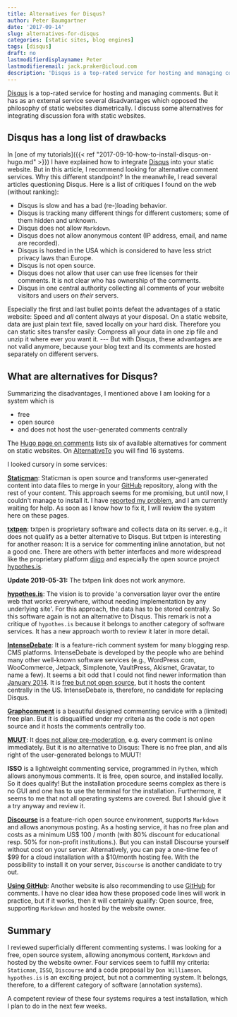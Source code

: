 ```yaml
---
title: Alternatives for Disqus?
author: Peter Baumgartner
date: '2017-09-14'
slug: alternatives-for-disqus
categories: [static sites, blog engines]
tags: [disqus]
draft: no
lastmodifierdisplayname: Peter
lastmodifieremail: jack.praker@icloud.com
description: 'Disqus is a top-rated service for hosting and managing comments. But it has as an external service several disadvantages which oppose the philosophy of static websites diametrically. I discuss some alternatives for integrating discussion fora with static websites.'
---
```


[Disqus](https://disqus.com/) is a top-rated service for hosting and managing comments. But it has as an external service several disadvantages which opposed the philosophy of static websites diametrically. I discuss some alternatives for integrating discussion fora with static websites.

## Disqus has a long list of drawbacks

In [one of my tutorials]({{< ref "2017-09-10-how-to-install-disqus-on-hugo.md" >}}) I have explained how to integrate [Disqus](https://disqus.com/) into your static website. But in this article, I recommend looking for alternative comment services. Why this different standpoint? In the meanwhile, I read several articles questioning Disqus. Here is a list of critiques I found on the web (without ranking):

* Disqus is slow and has a bad (re-)loading behavior.
* Disqus is tracking many different things for different customers; some of them hidden and unknown.
* Disqus does not allow `Markdown`.
* Disqus does not allow anonymous content  (IP address, email, and name are recorded). 
* Disqus is hosted in the USA which is considered to have less strict privacy laws than Europe.
* Disqus is not open source.
* Disqus does not allow that user can use free licenses for their comments. It is not clear who has ownership of the comments.
* Disqus in one central authority collecting all comments of your website visitors and users on _their_ servers.

Especially the first and last bullet points defeat the advantages of a static website: Speed and _all_ content always at your disposal. On a static website, data are just plain text file, saved locally on your hard disk. Therefore you can static sites transfer easily: Compress all your data in one zip file and unzip it where ever you want it. --- But with Disqus, these advantages are not valid anymore, because your blog text and its comments are hosted separately on different servers.

## What are alternatives for Disqus?

Summarizing the disadvantages, I mentioned above I am looking for a system which is

* free
* open source
* and does not host the user-generated comments centrally

The [Hugo page on comments](https://gohugo.io/content-management/comments/#comments-alternatives) lists six of available alternatives for comment on static websites. On [AlternativeTo](https://alternativeto.net/software/master-comments-system/) you will find 16 systems. 


I looked cursory in some services:

**[Staticman](https://staticman.net/)**: Staticman is open source and transforms user-generated content into data files to merge in your [GitHub](https://github.com/) repository, along with the rest of your content. This approach seems for me promising, but until now, I couldn't manage to install it. I have [reported my problem](https://github.com/eduardoboucas/staticman/issues/134), and I am currently waiting for help. As soon as I know how to fix it, I will review the system here on these pages.


**[txtpen](https://txtpen.com/)**: txtpen is proprietary software and collects data on its server. e.g., it does not qualify as a better alternative to Disqus. But txtpen is interesting for another reason: It is a service for commenting inline annotation, but not a good one. There are others with better interfaces and more widespread like the proprietary platform [diigo](https://www.diigo.com/) and especially the open source project [hypothes.is](https://web.hypothes.is/). 

<div class="alert alert-warning" role="alert">
<b>Update 2019-05-31:</b> The txtpen link does not work anymore.
</div>

**[hypothes.is](https://web.hypothes.is/)**: The vision is to provide 'a conversation layer over the entire web that works everywhere, without needing implementation by any underlying site'. For this approach, the data has to be stored centrally. So this software again is not an alternative to Disqus. This remark is not a critique of `hypothes.is` because it belongs to another category of software services. It has a new approach worth to review it later in more detail. 

**[IntenseDebate](http://intensedebate.com/)**: It is a feature-rich comment system for many blogging resp. CMS platforms. IntenseDebate is developed by the people who are behind many other well-known software services (e.g., WordPress.com, WooCommerce, Jetpack, Simplenote, VaultPress, Akismet, Gravatar, to name a few). It seems a bit odd that I could not find newer information than [January 2014](https://blog.intensedebate.com/). It is [free but not open source](https://intensedebate.com/tos), but it hosts the content centrally in the US. IntenseDebate is, therefore, no candidate for replacing Disqus.

**[Graphcomment](https://graphcomment.com/)** is a beautiful designed commenting service with a (limited) free plan. But it is disqualified under my criteria as the code is not open source and it hosts the comments centrally too.

**[MUUT](https://muut.com/)**: It [does not allow pre-moderation](http://learn.muut.com/faq), e.g. every comment is online immediately. But it is no alternative to Disqus: There is no free plan, and alls right of the user-generated belongs to MUUT!

**ISSO** is a lightweight commenting service, programmed in `Python`, which allows anonymous comments. It is free, open source, and installed locally. So it does qualify! But the installation procedure seems complex as there is no GUI and one has to use the terminal for the installation. Furthermore, it seems to me that not all operating systems are covered. But I  should give it a try anyway and review it.

**[Discourse](https://www.discourse.org/)** is a feature-rich open source environment, supports `Markdown` and allows anonymous posting. As a hosting service, it has no free plan and costs as a minimum US$ 100  / month (with 80% discount for educational resp. 50% for non-profit institutions.). But you can install Discourse yourself without cost on your server. Alternatively, you can pay a one-time fee of $99 for a cloud installation with a $10/month hosting fee. With the possibility to install it on your server, `Discourse` is another candidate to try out.

**[Using GitHub](http://donw.io/post/github-comments/)**: Another website is also recommending to use [GitHub](https://github.com/) for comments. I have no clear idea how these proposed code lines will work in practice, but if it works, then it will certainly qualify: Open source, free, supporting `Markdown` and hosted by the website owner.

## Summary

I reviewed superficially different commenting systems. I was looking for a free, open source system, allowing anonymous content, `Markdown` and hosted by the website owner. Four services seem to fulfill my criteria: `Staticman`, `ISSO`, `Discourse` and a code proposal by `Don Williamson`. `hypothes.is` is an exciting project, but not a commenting system. It belongs, therefore, to a different category of software (annotation systems). 

A competent review of these four systems requires a test installation, which I plan to do in the next few weeks. 


